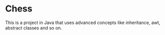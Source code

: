 # Chess
This is a project in Java that uses advanced concepts like inheritance, awt, abstract classes and so on.